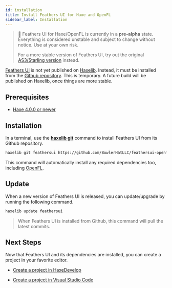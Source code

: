 ```yaml
---
id: installation
title: Install Feathers UI for Haxe and OpenFL
sidebar_label: Installation
---
```


> 🚨 Feathers UI for Haxe/OpenFL is currently in a **pre-alpha** state. Everything is considered unstable and subject to change without notice. Use at your own risk.
>
> For a more stable version of Feathers UI, try out the original [AS3/Starling version](../as3-starling/getting-started) instead.

[Feathers UI](/) is not yet published on [Haxelib](https://lib.haxe.org). Instead, it must be installed from the [Github repository](https://github.com/BowlerHatLLC/feathersui-openfl). This is temporary. A future build will be published on Haxelib, once things are more stable.

## Prerequisites

- [Haxe 4.0.0 or newer](https://haxe.org/download/)

## Installation

In a terminal, use the [**haxelib git**](https://lib.haxe.org/documentation/using-haxelib/#git) command to install Feathers UI from its Github repository.

```sh
haxelib git feathersui https://github.com/BowlerHatLLC/feathersui-openfl.git
```

This command will automatically install any required dependencies too, including [OpenFL](https://openfl.org/).

## Update

When a new version of Feathers UI is released, you can update/upgrade by running the following command.

```sh
haxelib update feathersui
```

> When Feathers UI is installed from Github, this command will pull the latest commits.

## Next Steps

Now that Feathers UI and its dependencies are installed, you can create a project in your favorite editor.

- [Create a project in HaxeDevelop](haxedevelop.md)

- [Create a project in Visual Studio Code](visual-studio-code.md)
